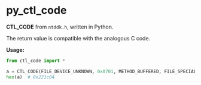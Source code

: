 py_ctl_code
===

**CTL_CODE** from `ntddk.h`, written in Python.

The return value is compatible with the analogous C code.

**Usage:**

```Python
from ctl_code import *

a = CTL_CODE(FILE_DEVICE_UNKNOWN, 0x0701, METHOD_BUFFERED, FILE_SPECIAL_ACCESS)
hex(a)  # 0x221c04
```
